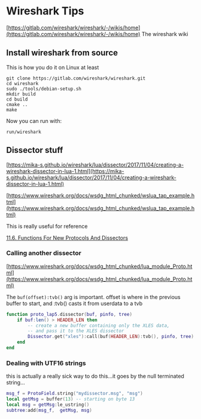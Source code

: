 # Wireshark Tips

[https://gitlab.com/wireshark/wireshark/-/wikis/home](https://gitlab.com/wireshark/wireshark/-/wikis/home) The wireshark wiki

## Install wireshark from source
This is how you do it on Linux at least
```
git clone https://gitlab.com/wireshark/wireshark.git
cd wireshark
sudo ./tools/debian-setup.sh
mkdir build
cd build
cmake ..
make
```
Now you can run with:
```
run/wireshark
```

## Dissector stuff

[https://mika-s.github.io/wireshark/lua/dissector/2017/11/04/creating-a-wireshark-dissector-in-lua-1.html](https://mika-s.github.io/wireshark/lua/dissector/2017/11/04/creating-a-wireshark-dissector-in-lua-1.html)

[https://www.wireshark.org/docs/wsdg_html_chunked/wslua_tap_example.html](https://www.wireshark.org/docs/wsdg_html_chunked/wslua_tap_example.html)

This is really useful for reference

[11.6. Functions For New Protocols And Dissectors](https://www.wireshark.org/docs/wsdg_html_chunked/lua_module_Proto.html)

### Calling another dissector

[https://www.wireshark.org/docs/wsdg_html_chunked/lua_module_Proto.html](https://www.wireshark.org/docs/wsdg_html_chunked/lua_module_Proto.html)

The `buf(offset):tvb()` arg is important. offset is where in the previous buffer to start, and :tvb() casts it from userdata to a tvb

```lua
function proto_lap5.dissector(buf, pinfo, tree)
    if buf:len() > HEADER_LEN then
        -- create a new buffer containing only the XLES data,
        -- and pass it to the XLES dissector
        Dissector.get("xles"):call(buf(HEADER_LEN):tvb(), pinfo, tree)
    end
end
```

### Dealing with UTF16 strings

this is actually a really sick way to do this...it goes by the null terminated string...

```lua
msg_f = ProtoField.string("mydissector.msg", "msg")
local getMsg = buffer(13) -- starting on byte 13
local msg = getMsg:le_ustring()
subtree:add(msg_f,  getMsg, msg)
```

